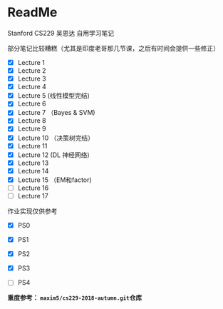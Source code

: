 # ReadMe

Stanford CS229 吴恩达 自用学习笔记

部分笔记比较糟糕（尤其是印度老哥那几节课，之后有时间会提供一些修正）

- [x] Lecture 1
- [x] Lecture 2
- [x] Lecture 3
- [x] Lecture 4
- [x] Lecture 5 (线性模型完结)
- [x] Lecture 6 
- [x] Lecture 7 （Bayes & SVM)
- [x] Lecture 8
- [x] Lecture 9
- [x] Lecture 10 （决策树完结）
- [x] Lecture 11
- [x] Lecture 12 (DL 神经网络)
- [x] Lecture 13
- [x] Lecture 14
- [x] Lecture 15 （EM和factor)
- [ ] Lecture 16 
- [ ] Lecture 17

作业实现仅供参考

- [x] PS0

- [x] PS1

- [x] PS2

- [x] PS3

- [ ] PS4

  



**重度参考： `maxim5/cs229-2018-autumn.git`仓库**
